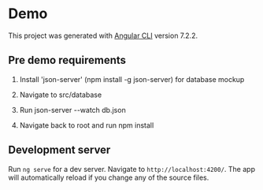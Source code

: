 # Demo

This project was generated with [Angular CLI](https://github.com/angular/angular-cli) version 7.2.2.

## Pre demo requirements

1. Install 'json-server' (npm install -g json-server) for database mockup

2. Navigate to src/database

3. Run json-server --watch db.json

4. Navigate back to root and run npm install

## Development server

Run `ng serve` for a dev server. Navigate to `http://localhost:4200/`. The app will automatically reload if you change any of the source files.


